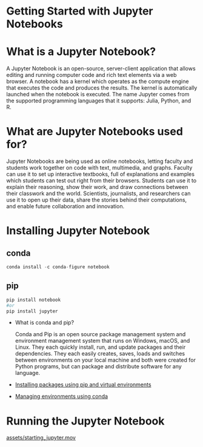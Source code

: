 # Getting Started with Jupyter Notebooks

# What is a Jupyter Notebook?

A Jupyter Notebook is an open-source, server-client application that allows editing and running computer code and rich text elements via a web browser. A notebook has a kernel which operates as the compute engine that executes the code and produces the results. The kernel is automatically launched when the notebook is executed. The name Jupyter comes from the supported programming languages that it supports: Julia, Python, and R. 

# What are Jupyter Notebooks used for?

Jupyter Notebooks are being used as online notebooks, letting faculty and students work together on code with text, multimedia, and graphs. Faculty can use it to set up interactive textbooks, full of explanations and examples which students can test out right from their browsers. Students can use it to explain their reasoning, show their work, and draw connections between their classwork and the world. Scientists, journalists, and researchers can use it to open up their data, share the stories behind their computations, and enable future collaboration and innovation.

# Installing Jupyter Notebook

## conda

```python
conda install -c conda-figure notebook
```

## pip

```python
pip install notebook
#or
pip install jupyter
```

- What is conda and pip?

    Conda and Pip is an open source package management system and environment management system that runs on Windows, macOS, and Linux. They each quickly install, run, and update packages and their dependencies. They each easily creates, saves, loads and switches between environments on your local machine and both were created for Python programs, but can package and distribute software for any language.

- [Installing packages using pip and virtual environments](https://packaging.python.org/guides/installing-using-pip-and-virtual-environments/)
- [Managing environments using conda](https://docs.conda.io/projects/conda/en/latest/user-guide/tasks/manage-environments.html)

# Running the Jupyter Notebook

[assets/starting_jupyter.mov](assets/starting_jupyter.mov)